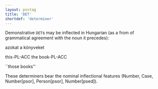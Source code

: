 ```yaml
---
layout: postag
title: 'DET'
shortdef: 'determiner'
---
```


Demonstrative `DET`s may be inflected in Hungarian (as a from of grammatical agreement with the noun it precedes):

azokat a könyveket

this-PL-ACC the book-PL-ACC

``those books''

These determiners bear the nominal inflectional features (Number, Case, Number[psor], Person[psor], Number[psed]).
<!-- Interlanguage links updated Po lis 14 15:34:31 CET 2022 -->
